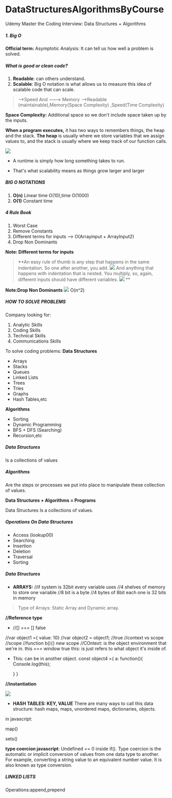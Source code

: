 # DataStructuresAlgorithmsByCourse
Udemy Master the Coding Interview: Data Structures + Algorithms


##### 1. Big O 

**Official term:** Asymptotic Analysis:
It can tell us how well a problem is solved.
##### What is good or clean code?
1. **Readable**: can others understand.
1. **Scalable**: Big O notation is what allows us to measure this idea of scalable code that can scale.
> -->Speed  And  ---> Memory
> -->Readable (maintainable),Memory(Space Complexity)  ,Speed(Time Complexity)

**Space Complexity:** Additional space so we don't include space taken up by the inputs.



**When a program  executes,** it has two ways to remembers things, the heap and the stack.
**The heap** is usually where we store variables that we assign values to, and the stack is usually where we keep track of our function calls.


![](BigOchart.png)
* A runtime  is simply how long  something takes to run.

* That's what scalability means as things grow larger
 and larger
##### BIG O NOTATIONS
1. **O(n)** Linear time O(10),time O(1000) 
1. **O(1)** Constant time
##### 4 Rule Book
1. Worst Case
1. Remove Constants
1. Different terms for inputs -->
O(Arrayinput + ArrayInput2)
1. Drop Non Dominants


**Note: Different terms for inputs**
> **An easy rule of thumb is any step that happens in the same indentation. So one after another, you add. 
![](Same%20indentations.png)
And anything that happens with indentation that is nested. You multiply, so, again, different inputs should have different variables.
![](Different%20Indentation.png)
**

**Note:Drop Non Dominants**
![](Dominant%20Term.png)
O(n^2)


##### HOW TO SOLVE PROBLEMS
Company looking for:
1. Analytic Skills
2. Coding Skills
3. Technical Skills
4. Communications Skills


To solve coding problems:
**Data Structures**
* Arrays
* Stacks
* Queues
* Linked Lists
* Trees
* Tries
* Graphs
* Hash Tables,etc

**Algorithms**
* Sorting
* Dynamic Programming
* BFS + DFS (Searching)
* Recursion,etc



##### Data Structures
Is a collections of values
##### Algorithms
Are the steps or processes we put into place to manipulate these collection of values.

**Data Structures + Algorithms = Programs**

Data Structures
Is a collections of values.

##### Operations On Data Structures
* Access (lookup00)
* Searching
* Insertion
* Deletion
* Traversal
* Sorting

##### Data Structures
* **ARRAYS:** 
//if system is 32bit every variable uses
//4 shelves of memory to store one variable
//8 bit is a byte
//4 bytes of 8bit each one  is 32 bits in memory
>Type of Arrays: Static Array and Dynamic  array.

**//Reference type**
* //[] === []   false

//var object1 ={ value: 10}
//var object2  = object1;  //true
//context vs scope
//scope
//function b(){} new scope
//COntext: is the object environment that we're in.
this === window  true
this: is just refers to what object it's inside of.

* This: can be in another object.
const object4 ={
    a: function(){
        Console.log(this);
        
    }
    }


**//instantiation** 



![](Array%20Memory.png)



* **HASH TABLES: KEY, VALUE**
There are many  ways to call this data structure: hash maps, maps, unordered maps, dictionaries, objects.

in javascript:

map()

sets()

**type coercion javascript**: Undefined == 0 inside if().
Type coercion is the automatic or implicit conversion of values from one data type to another. For example, converting a string value to an equivalent number value. It is also known as type conversion.


##### LINKED LISTS
Operations:append,prepend